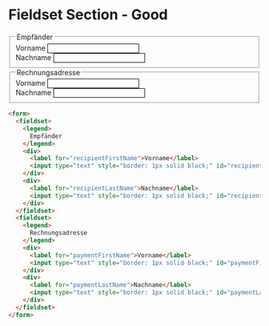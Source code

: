 # Fieldset Section - Good

<form>
  <fieldset>
    <legend>
      Empfänder
    </legend>
    <div>
      <label for="recipientFirstName">Vorname</label>
      <input type="text" style="border: 1px solid black;" id="recipientFirstName">
    </div>
    <div>
      <label for="recipientLastName">Nachname</label>
      <input type="text" style="border: 1px solid black;" id="recipientLastName">
    </div>
  </fieldset>
  <fieldset>
    <legend>
      Rechnungsadresse
    </legend>
    <div>
      <label for="paymentFirstName">Vorname</label>
      <input type="text" style="border: 1px solid black;" id="paymentFirstName">
    </div>
    <div>
      <label for="paymentLastName">Nachname</label>
      <input type="text" style="border: 1px solid black;" id="paymentLastName">
    </div>
  </fieldset>
</form>

```html
<form>
  <fieldset>
    <legend>
      Empfänder
    </legend>
    <div>
      <label for="recipientFirstName">Vorname</label>
      <input type="text" style="border: 1px solid black;" id="recipientFirstName">
    </div>
    <div>
      <label for="recipientLastName">Nachname</label>
      <input type="text" style="border: 1px solid black;" id="recipientLastName">
    </div>
  </fieldset>
  <fieldset>
    <legend>
      Rechnungsadresse
    </legend>
    <div>
      <label for="paymentFirstName">Vorname</label>
      <input type="text" style="border: 1px solid black;" id="paymentFirstName">
    </div>
    <div>
      <label for="paymentLastName">Nachname</label>
      <input type="text" style="border: 1px solid black;" id="paymentLastName">
    </div>
  </fieldset>
</form>
```

